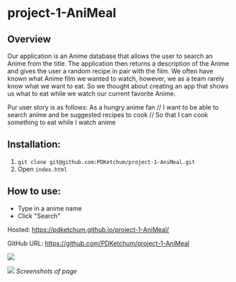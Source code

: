 # project-1-AniMeal

## Overview

Our application is an Anime database that allows the user to search an Anime from the title. The application then returns a description of the Anime and gives the user a random recipe in pair with the film. We often have known what Anime film we wanted to watch, however, we as a team rarely know what we want to eat. So we thought about creating an app that shows us what to eat while we watch our current favorite Anime.

Pur user story is as follows:
As a hungry anime fan // I want to be able to search anime and be suggested recipes to cook // So that I can cook something to eat while I watch anime

## Installation:

1. `git clone git@github.com:PDKetchum/project-1-AniMeal.git`
2. Open `index.html`

## How to use:

- Type in a anime name
- Click "Search"

Hosted: https://pdketchum.github.io/project-1-AniMeal/

GitHub URL: https://github.com/PDKetchum/project-1-AniMeal

![](screenshot.png)

![](screenshot2.png)
_Screenshots of page_
